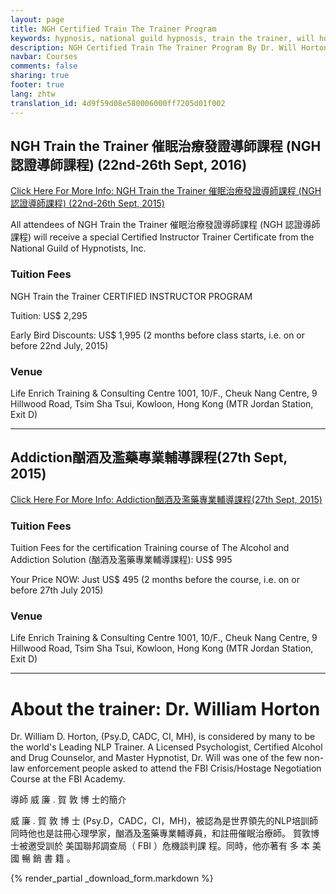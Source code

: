 ```yaml
---
layout: page
title: NGH Certified Train The Trainer Program
keywords: hypnosis, national guild hypnosis, train the trainer, will horton
description: NGH Certified Train The Trainer Program By Dr. Will Horton
navbar: Courses
comments: false
sharing: true
footer: true
lang: zhtw
translation_id: 4d9f59d08e580006000ff7205d01f002
---
```


## NGH Train the Trainer 催眠治療發證導師課程 (NGH 認證導師課程) (22nd-26th Sept, 2016)

[Click Here For More Info: NGH Train the Trainer 催眠治療發證導師課程 (NGH 認證導師課程) (22nd-26th Sept, 2015)](/download/william_horton_ngh_train_the_trainer_2015.pdf)

All attendees of NGH Train the Trainer 催眠治療發證導師課程 (NGH 認證導師課程) will receive a special Certified Instructor Trainer Certificate from the National Guild of Hypnotists, Inc.

### Tuition Fees

NGH Train the Trainer CERTIFIED INSTRUCTOR PROGRAM

Tuition: US$ 2,295

Early Bird Discounts: US$ 1,995 (2 months before class starts, i.e. on or before 22nd July, 2015)

### Venue

Life Enrich Training & Consulting Centre
1001, 10/F., Cheuk Nang Centre,
9 Hillwood Road, Tsim Sha Tsui,
Kowloon, Hong Kong (MTR Jordan Station, Exit D)

------

## Addiction酗酒及濫藥專業輔導課程(27th Sept, 2015)

[Click Here For More Info: Addiction酗酒及濫藥專業輔導課程(27th Sept, 2015)](/download/william_horton_addiction.pdf)

### Tuition Fees

Tuition Fees for the certification Training course of The Alcohol and Addiction Solution (酗酒及濫藥專業輔導課程): US$ 995

Your Price NOW: Just US$ 495 (2 months before the course, i.e. on or before 27th July 2015)

### Venue

Life Enrich Training & Consulting Centre
1001, 10/F., Cheuk Nang Centre,
9 Hillwood Road, Tsim Sha Tsui,
Kowloon, Hong Kong (MTR Jordan Station, Exit D)

-----

# About the trainer: Dr. William Horton

Dr. William D. Horton, (Psy.D, CADC, CI, MH), is considered by many to be the world's Leading NLP Trainer. A Licensed Psychologist, Certified Alcohol and Drug Counselor, and Master Hypnotist, Dr. Will was one of the few non-law enforcement people asked to attend the FBI Crisis/Hostage Negotiation Course at the FBI Academy.

導師 威 廉 . 賀 敦 博 士的簡介

威 廉 . 賀 敦 博 士 (Psy.D，CADC，CI，MH)，被認為是世界領先的NLP培訓師 同時他也是註冊心理學家，酗酒及濫藥專業輔導員，和註冊催眠治療師。 賀敦博士被邀受訓於 美国聯邦調查局（ FBI ）危機談判課 程。同時，他亦著有 多 本 美 國 暢 銷 書 籍 。


{% render_partial _download_form.markdown %}
